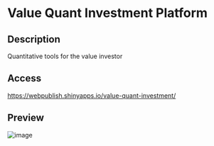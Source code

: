 # Value Quant Investment Platform
## Description
Quantitative tools for the value investor
## Access
https://webpublish.shinyapps.io/value-quant-investment/
## Preview
![image](https://github.com/user-attachments/assets/00f78602-bd1f-43c6-957d-830a3a57b047)
